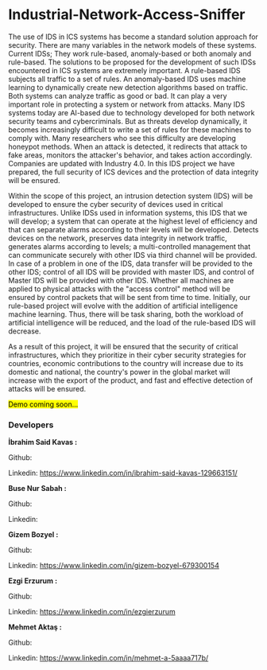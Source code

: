 # Industrial-Network-Access-Sniffer

The use of IDS in ICS systems has become a standard solution approach for security. There are many variables in the network models of these systems. Current IDSs; They work rule-based, anomaly-based or both anomaly and rule-based. The solutions to be proposed for the development of such IDSs encountered in ICS systems are extremely important. A rule-based IDS subjects all traffic to a set of rules. An anomaly-based IDS uses machine learning to dynamically create new detection algorithms based on traffic. Both systems can analyze traffic as good or bad. It can play a very important role in protecting a system or network from attacks. Many IDS systems today are AI-based due to technology developed for both network security teams and cybercriminals. But as threats develop dynamically, it becomes increasingly difficult to write a set of rules for these machines to comply with. Many researchers who see this difficulty are developing honeypot methods. When an attack is detected, it redirects that attack to fake areas, monitors the attacker's behavior, and takes action accordingly. Companies are updated with Industry 4.0. In this IDS project we have prepared, the full security of ICS devices and the protection of data integrity will be ensured.

Within the scope of this project, an intrusion detection system (IDS) will be developed to ensure the cyber security of devices used in critical infrastructures. Unlike IDSs used in information systems, this IDS that we will develop; a system that can operate at the highest level of efficiency and that can separate alarms according to their levels will be developed. Detects devices on the network, preserves data integrity in network traffic, generates alarms according to levels; a multi-controlled management that can communicate securely with other IDS via third channel will be provided. In case of a problem in one of the IDS, data transfer will be provided to the other IDS; control of all IDS will be provided with master IDS, and control of Master IDS will be provided with other IDS. Whether all machines are applied to physical attacks with the "access control" method will be ensured by control packets that will be sent from time to time. Initially, our rule-based project will evolve with the addition of artificial intelligence machine learning. Thus, there will be task sharing, both the workload of artificial intelligence will be reduced, and the load of the rule-based IDS will decrease.

As a result of this project, it will be ensured that the security of critical infrastructures, which they prioritize in their cyber security strategies for countries, economic contributions to the country will increase due to its domestic and national, the country's power in the global market will increase with the export of the product, and fast and effective detection of attacks will be ensured.


<mark>Demo coming soon...</mark>

### Developers

  **İbrahim Said Kavas :**
  
  Github: 
  
  Linkedin: https://www.linkedin.com/in/ibrahim-said-kavas-129663151/
  

  **Buse Nur Sabah :**

  Github: 
  
  Linkedin: 
  
  
  **Gizem Bozyel :** 

  Github: 
  
  Linkedin: https://www.linkedin.com/in/gizem-bozyel-679300154
  
  
  **Ezgi Erzurum :**
  
  Github: 
  
  Linkedin: https://www.linkedin.com/in/ezgierzurum
  
  
  **Mehmet Aktaş :**
   
  Github: 
  
  Linkedin: https://www.linkedin.com/in/mehmet-a-5aaaa717b/
  
  
  
  
 
